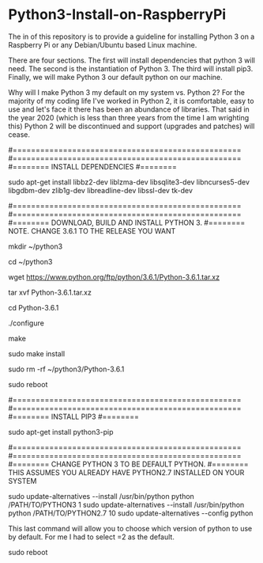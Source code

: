 # Python3-Install-on-RaspberryPi

The in of this repository is to provide a guideline for installing Python 3 on a Raspberry Pi or any Debian/Ubuntu based Linux machine. 

There are four sections.  The first will install dependencies that python 3 will need. The second is the instantiation of Python 3. The third will install pip3. Finally, we will make Python 3 our default python on our machine.

Why will I make Python 3 my default on my system vs. Python 2?  For the majority of my coding life I've worked in Python 2, it is comfortable, easy to use and let's face it there has been an abundance of libraries.  That said in the year 2020 (which is less than three years from the time I am wrighting this) Python 2 will be discontinued and support (upgrades and patches) will cease. 

#==================================================
#==================================================
#========   INSTALL DEPENDENCIES 
#========   

sudo apt-get install libbz2-dev liblzma-dev libsqlite3-dev libncurses5-dev libgdbm-dev zlib1g-dev libreadline-dev libssl-dev tk-dev


#==================================================
#==================================================
#========   DOWNLOAD, BUILD AND INSTALL PYTHON 3.
#========   NOTE. CHANGE 3.6.1 TO THE RELEASE YOU WANT

mkdir ~/python3

cd ~/python3

wget https://www.python.org/ftp/python/3.6.1/Python-3.6.1.tar.xz

tar xvf Python-3.6.1.tar.xz

cd Python-3.6.1

./configure

make

sudo make install

sudo rm -rf ~/python3/Python-3.6.1

sudo reboot

#==================================================
#==================================================
#========   INSTALL PIP3
#========   

sudo apt-get install python3-pip


#==================================================
#==================================================
#========   CHANGE PYTHON 3 TO BE DEFAULT PYTHON.
#========   THIS ASSUMES YOU ALREADY HAVE PYTHON2.7 INSTALLED ON YOUR SYSTEM

sudo update-alternatives --install /usr/bin/python python /PATH/TO/PYTHON3 1
sudo update-alternatives --install /usr/bin/python python /PATH/TO/PYTHON2.7 10
sudo update-alternatives --config python

This last command will allow you to choose which version of python to use by default. For me I had to select =2 as the default.

sudo reboot


